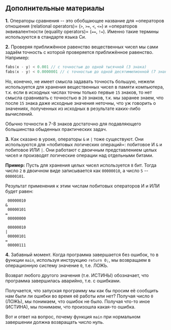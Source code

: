 ## Дополнительные материалы

**1.** Операторы сравнения -- это обобщающее название для =операторов отношения (relational operators)= (`>`, `>=`, `<`, `<=`) и =операторов эквивалентности (equality operators)= (`==`, `!=`). Именно такие термины используются в стандарте языка Си.


**2.** Проверяя приближённое равенство вещественных чисел мы сами задаём точность с которой проверяется приближённое равенство. Например:

```c
fabs(x - y) < 0.001 // с точностью до одной тысячной (3 знака)
fabs(x - y) < 0.0000001 // с точностью до одной десятимилионной (7 знаков) 
```

Но, конечно, не имеет смысла задавать точность большую, нежели используется для хранения вещественных чисел в памяти компьютера, т.к. если в исходных числах точны только первые `15` знаков, то нет смысла сравнивать с точностью в `20` знаков, т.к. мы заранее знаем, что после `15` знака даже исходные значения неточны, что уж говорить о значениях, полученных из исходных в результате каких-либо вычислений.

Обычно точности в 7-8 знаков достаточно для подавляющего большинства обыденных практических задач.

**3.** Как сказано в уроке, операторы `&` и `|` тоже существуют. Они используются для =побитовых логических операций=: побитовое И `&` и побитовое ИЛИ `|`. Они работают с двоичным представлением целых чисел и производят логические операции над отдельными битами. 

**Пример:** Пусть для хранения целых чисел используется `8` бит.  Тогда число `2` в двоичном виде записывается как `00000010`, а число `5` -- `00000101`. 

Результат применения к этим числам побитовых операторов И и ИЛИ будет равен:

```
 00000010
&
 00000101
=
 00000000

 00000010
|
 00000101
=
 00000111
```


**4.** Забавный момент. Когда программа завершается без ошибок, то в функции `main`, используя инструкцию `return 0;`, мы возвращаем в операционную систему значение `0`, т.е. ЛОЖЬ. 

Возврат любого другого значения (т.е. ИСТИНЫ) обозначает, что программа завершилась аварийно, т.е. с ошибками.

Получается, что запуская программу мы как бы просим её сообщить нам были ли ошибки во время её работы или нет? Получая число `0` (ЛОЖЬ), мы понимаем, что ошибок не было. Получая что-то иное (ИСТИНА), мы понимаем, что произошла какая-то ошибка. 

Вот и ответ на вопрос, почему функция `main` при нормальном завершении должна возвращать число нуль. 
